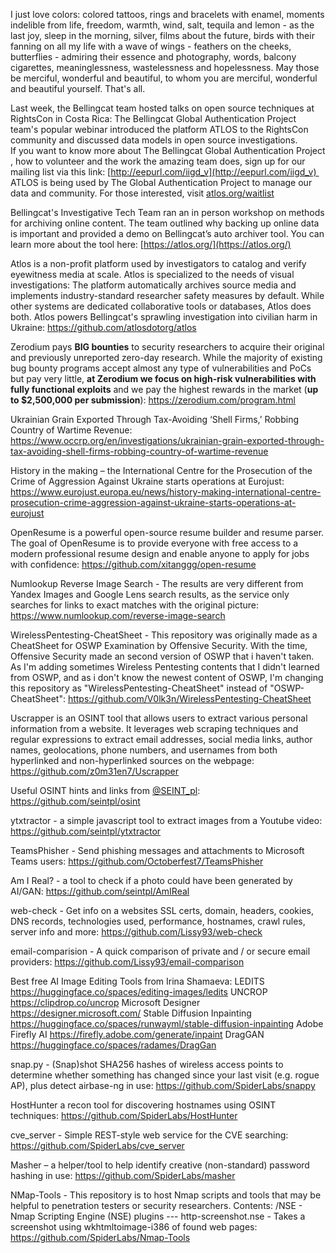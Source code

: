 I just love colors: colored tattoos, rings and bracelets with enamel, moments indelible from life, freedom, warmth, wind, salt, tequila and lemon - as the last joy, sleep in the morning, silver, films about the future, birds with their fanning on all my life with a wave of wings - feathers on the cheeks, butterflies - admiring their essence and photography, words, balcony cigarettes, meaninglessness, wastelessness and hopelessness. May those be merciful, wonderful and beautiful, to whom you are merciful, wonderful and beautiful yourself. That's all.



Last week, the Bellingcat team hosted talks on open source techniques at RightsCon in Costa Rica: The Bellingcat Global Authentication Project team's popular webinar introduced the platform ATLOS to the RightsCon community and discussed data models in open source investigations.  
If you want to know more about The Bellingcat Global Authentication Project , how to volunteer and the work the amazing team does, sign up for our mailing list via this link: [http://eepurl.com/iigd_v](http://eepurl.com/iigd_v)   
ATLOS is being used by The Global Authentication Project to manage our data and community. For those interested, visit [atlos.org/waitlist](http://atlos.org/waitlist)  
  
Bellingcat's Investigative Tech Team ran an in person workshop on methods for archiving online content. The team outlined why backing up online data is important and provided a demo on Bellingcat’s auto archiver tool. You can learn more about the tool here: [https://atlos.org/](https://atlos.org/)

Atlos is a non-profit platform used by investigators to catalog and verify eyewitness media at scale. Atlos is specialized to the needs of visual investigations: The platform automatically archives source media and implements industry-standard researcher safety measures by default. While other systems are dedicated collaborative tools or databases, Atlos does both. Atlos powers Bellingcat's sprawling investigation into civilian harm in Ukraine: https://github.com/atlosdotorg/atlos


Zerodium pays **BIG bounties** to security researchers to acquire their original and previously unreported zero-day research. While the majority of existing bug bounty programs accept almost any type of vulnerabilities and PoCs but pay very little, **at Zerodium we focus on high-risk vulnerabilities with fully functional exploits** and we pay the highest rewards in the market (**up to $2,500,000 per submission**): https://zerodium.com/program.html


Ukrainian Grain Exported Through Tax-Avoiding ‘Shell Firms,’ Robbing Country of Wartime Revenue: https://www.occrp.org/en/investigations/ukrainian-grain-exported-through-tax-avoiding-shell-firms-robbing-country-of-wartime-revenue


History in the making – the International Centre for the Prosecution of the Crime of Aggression Against Ukraine starts operations at Eurojust: https://www.eurojust.europa.eu/news/history-making-international-centre-prosecution-crime-aggression-against-ukraine-starts-operations-at-eurojust


OpenResume is a powerful open-source resume builder and resume parser. The goal of OpenResume is to provide everyone with free access to a modern professional resume design and enable anyone to apply for jobs with confidence: https://github.com/xitanggg/open-resume


Numlookup Reverse Image Search - The results are very different from Yandex Images and Google Lens search results, as the service only searches for links to exact matches with the original picture: https://www.numlookup.com/reverse-image-search

WirelessPentesting-CheatSheet - This repository was originally made as a CheatSheet for OSWP Examination by Offensive Security. With the time, Offensive Security made an second version of OSWP that i haven't taken. As I'm adding sometimes Wireless Pentesting contents that I didn't learned from OSWP, and as i don't know the newest content of OSWP, I'm changing this repository as "WirelessPentesting-CheatSheet" instead of "OSWP-CheatSheet": https://github.com/V0lk3n/WirelessPentesting-CheatSheet

Uscrapper is an OSINT tool that allows users to extract various personal information from a website. It leverages web scraping techniques and regular expressions to extract email addresses, social media links, author names, geolocations, phone numbers, and usernames from both hyperlinked and non-hyperlinked sources on the webpage: https://github.com/z0m31en7/Uscrapper

Useful OSINT hints and links from [@SEINT_pl](https://twitter.com/seint_pl): https://github.com/seintpl/osint

ytxtractor - a simple javascript tool to extract images from a Youtube video: https://github.com/seintpl/ytxtractor

TeamsPhisher - Send phishing messages and attachments to Microsoft Teams users: https://github.com/Octoberfest7/TeamsPhisher

Am I Real? - a tool to check if a photo could have been generated by AI/GAN: https://github.com/seintpl/AmIReal

web-check - Get info on a websites SSL certs, domain, headers, cookies, DNS records, technologies used, performance, hostnames, crawl rules, server info and more: https://github.com/Lissy93/web-check

email-comparision - A quick comparison of private and / or secure email providers: https://github.com/Lissy93/email-comparison

Best free AI Image Editing Tools from Irina Shamaeva:
LEDITS https://huggingface.co/spaces/editing-images/ledits
UNCROP https://clipdrop.co/uncrop
Microsoft Designer https://designer.microsoft.com/
Stable Diffusion Inpainting https://huggingface.co/spaces/runwayml/stable-diffusion-inpainting
Adobe Firefly AI https://firefly.adobe.com/generate/inpaint
DragGAN  https://huggingface.co/spaces/radames/DragGan

snap.py - (Snap)shot SHA256 hashes of wireless access points to determine whether something has changed since your last visit (e.g. rogue AP), plus detect airbase-ng in use: https://github.com/SpiderLabs/snappy

HostHunter a recon tool for discovering hostnames using OSINT techniques: https://github.com/SpiderLabs/HostHunter

cve_server - Simple REST-style web service for the CVE searching: https://github.com/SpiderLabs/cve_server

Masher – a helper/tool to help identify creative (non-standard) password hashing in use: https://github.com/SpiderLabs/masher

NMap-Tools - This repository is to host Nmap scripts and tools that may be helpful to penetration testers or security researchers. Contents: /NSE - Nmap Scripting Engine (NSE) plugins --- http-screenshot.nse - Takes a screenshot using wkhtmltoimage-i386 of found web pages: https://github.com/SpiderLabs/Nmap-Tools

